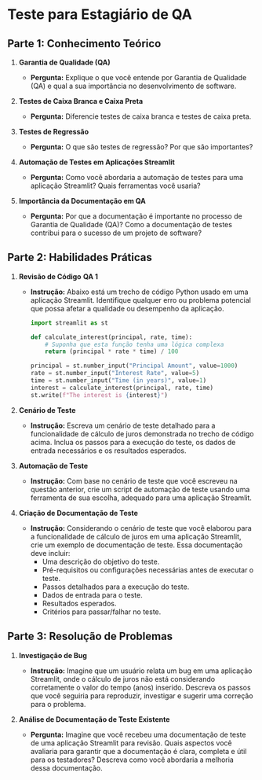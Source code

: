


# Teste para Estagiário de QA

## Parte 1: Conhecimento Teórico

1. **Garantia de Qualidade (QA)**
   - **Pergunta:** Explique o que você entende por Garantia de Qualidade (QA) e qual a sua importância no desenvolvimento de software.

2. **Testes de Caixa Branca e Caixa Preta**
   - **Pergunta:** Diferencie testes de caixa branca e testes de caixa preta.

3. **Testes de Regressão**
   - **Pergunta:** O que são testes de regressão? Por que são importantes?

4. **Automação de Testes em Aplicações Streamlit**
   - **Pergunta:** Como você abordaria a automação de testes para uma aplicação Streamlit? Quais ferramentas você usaria?

5. **Importância da Documentação em QA**
   - **Pergunta:** Por que a documentação é importante no processo de Garantia de Qualidade (QA)? Como a documentação de testes contribui para o sucesso de um projeto de software?

## Parte 2: Habilidades Práticas

1. **Revisão de Código**
   **QA 1**
   - **Instrução:** Abaixo está um trecho de código Python usado em uma aplicação Streamlit. Identifique qualquer erro ou problema potencial que possa afetar a qualidade ou desempenho da aplicação.
     ```python
     import streamlit as st
     
     def calculate_interest(principal, rate, time):
         # Suponha que esta função tenha uma lógica complexa
         return (principal * rate * time) / 100
     
     principal = st.number_input("Principal Amount", value=1000)
     rate = st.number_input("Interest Rate", value=5)
     time = st.number_input("Time (in years)", value=1)
     interest = calculate_interest(principal, rate, time)
     st.write(f"The interest is {interest}")
     ```

2. **Cenário de Teste**
   - **Instrução:** Escreva um cenário de teste detalhado para a funcionalidade de cálculo de juros demonstrada no trecho de código acima. Inclua os passos para a execução do teste, os dados de entrada necessários e os resultados esperados.

3. **Automação de Teste**
   - **Instrução:** Com base no cenário de teste que você escreveu na questão anterior, crie um script de automação de teste usando uma ferramenta de sua escolha, adequado para uma aplicação Streamlit.

4. **Criação de Documentação de Teste**
   - **Instrução:** Considerando o cenário de teste que você elaborou para a funcionalidade de cálculo de juros em uma aplicação Streamlit, crie um exemplo de documentação de teste. Essa documentação deve incluir:
     - Uma descrição do objetivo do teste.
     - Pré-requisitos ou configurações necessárias antes de executar o teste.
     - Passos detalhados para a execução do teste.
     - Dados de entrada para o teste.
     - Resultados esperados.
     - Critérios para passar/falhar no teste.

## Parte 3: Resolução de Problemas

1. **Investigação de Bug**
   - **Instrução:** Imagine que um usuário relata um bug em uma aplicação Streamlit, onde o cálculo de juros não está considerando corretamente o valor do tempo (anos) inserido. Descreva os passos que você seguiria para reproduzir, investigar e sugerir uma correção para o problema.

2. **Análise de Documentação de Teste Existente**
   - **Pergunta:** Imagine que você recebeu uma documentação de teste de uma aplicação Streamlit para revisão. Quais aspectos você avaliaria para garantir que a documentação é clara, completa e útil para os testadores? Descreva como você abordaria a melhoria dessa documentação.
